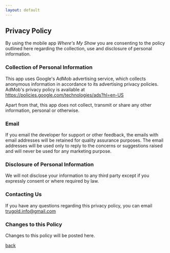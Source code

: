 ```yaml
---
layout: default
---
```

## Privacy Policy ##

By using the mobile app *Where's My Show* you are consenting to the policy outlined here regarding the collection, use and disclosure of personal information.

### Collection of Personal Information ###

This app uses Google's AdMob advertising service, which collects anonymous information in accordance to its advertising privacy policies. AdMob's privacy policy is available at <https://policies.google.com/technologies/ads?hl=en-US>

Apart from that, this app does not collect, transmit or share any other information, personal or otherwise.

### Email ###

If you email the developer for support or other feedback, the emails with email addresses will be retained for quality assurance purposes. The email addresses will be used only to reply to the concerns or suggestions raised and will never be used for any marketing purpose.

### Disclosure of Personal Information ###

We will not disclose your information to any third party except if you expressly consent or where required by law.

### Contacting Us ###

If you have any questions regarding this privacy policy, you can email [trugold.info@gmail.com](mailto:trugold.info@gmail.com)

### Changes to this Policy ###

Changes to this policy will be posted here.

[back](../index.md)
